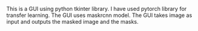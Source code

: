 This is a GUI using python tkinter library.
I have used pytorch library for transfer learning.
The GUI uses maskrcnn model.
The GUI takes image as input and outputs the masked image and the masks.
